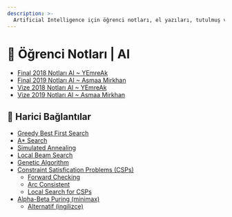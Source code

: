 ```yaml
---
description: >-
  Artificial Intelligence için öğrenci notları, el yazıları, tutulmuş veya alınmış notlar
---
```


# 📕 Öğrenci Notları \| AI

<!--YPackage.YGitbookIntegration-tarafından-otomatik-oluşturulmuştur-->

- [Final 2018 Notları AI ~ YEmreAk](Final%202018%20Notlar%C4%B1%20AI%20~%20YEmreAk.pdf)
- [Final 2019 Notları AI ~ Asmaa Mirkhan](Final%202019%20Notlar%C4%B1%20AI%20~%20Asmaa%20Mirkhan.pdf)
- [Vize 2018 Notları AI ~ YEmreAk](Vize%202018%20Notlar%C4%B1%20AI%20~%20YEmreAk.pdf)
- [Vize 2019 Notları AI ~ Asmaa Mirkhan](Vize%202019%20Notlar%C4%B1%20AI%20~%20Asmaa%20Mirkhan.pdf)

<!--YPackage.YGitbookIntegration-tarafından-otomatik-oluşturulmuştur-->

## 🔗 Harici Bağlantılar

- [Greedy Best First Search](https://www.youtube.com/watch?v=A8pmud1Uh0Q)
- [A* Search](https://www.youtube.com/watch?v=6TsL96NAZCo)
- [Simulated Annealing](https://youtu.be/KI6mbqrq03g?t=172)
- [Local Beam Search](https://youtu.be/C_x0qoDf-pc?t=85)
- [Genetic Algorithm](https://youtu.be/gL5iw5cvy0M?t=1143)
- [Constraint Satisfication Problems (CSPs)](https://youtu.be/-Ibg2mjqZgQ?t=247)
  - [Forward Checking](https://youtu.be/-Ibg2mjqZgQ?t=1866)
  - [Arc Consistent](https://youtu.be/-Ibg2mjqZgQ?t=2100)
  - [Local Search for CSPs](https://youtu.be/-Ibg2mjqZgQ?t=2227)
- [Alpha-Beta Puring (minimax)](https://www.youtube.com/watch?v=yo5uok69XyI)
  - [Alternatif (ingilizce)](https://www.youtube.com/watch?v=zp3VMe0Jpf8&t=8s)
